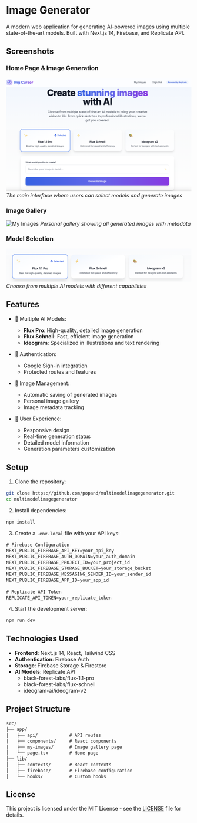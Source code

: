 # Image Generator

A modern web application for generating AI-powered images using multiple state-of-the-art models. Built with Next.js 14, Firebase, and Replicate API.

## Screenshots

### Home Page & Image Generation
![Home Page](public/screenshots/home.png)
*The main interface where users can select models and generate images*

### Image Gallery
![My Images](public/screenshots/gallery.png)
*Personal gallery showing all generated images with metadata*

### Model Selection
![Models](public/screenshots/models.png)
*Choose from multiple AI models with different capabilities*

## Features

- 🎨 Multiple AI Models:
  - **Flux Pro**: High-quality, detailed image generation
  - **Flux Schnell**: Fast, efficient image generation
  - **Ideogram**: Specialized in illustrations and text rendering

- 🔐 Authentication:
  - Google Sign-in integration
  - Protected routes and features

- 💾 Image Management:
  - Automatic saving of generated images
  - Personal image gallery
  - Image metadata tracking

- 🎯 User Experience:
  - Responsive design
  - Real-time generation status
  - Detailed model information
  - Generation parameters customization

## Setup

1. Clone the repository:
```bash
git clone https://github.com/popand/multimodelimagegenerator.git
cd multimodelimagegenerator
```

2. Install dependencies:
```bash
npm install
```

3. Create a `.env.local` file with your API keys:
```env
# Firebase Configuration
NEXT_PUBLIC_FIREBASE_API_KEY=your_api_key
NEXT_PUBLIC_FIREBASE_AUTH_DOMAIN=your_auth_domain
NEXT_PUBLIC_FIREBASE_PROJECT_ID=your_project_id
NEXT_PUBLIC_FIREBASE_STORAGE_BUCKET=your_storage_bucket
NEXT_PUBLIC_FIREBASE_MESSAGING_SENDER_ID=your_sender_id
NEXT_PUBLIC_FIREBASE_APP_ID=your_app_id

# Replicate API Token
REPLICATE_API_TOKEN=your_replicate_token
```

4. Start the development server:
```bash
npm run dev
```

## Technologies Used

- **Frontend**: Next.js 14, React, Tailwind CSS
- **Authentication**: Firebase Auth
- **Storage**: Firebase Storage & Firestore
- **AI Models**: Replicate API
  - black-forest-labs/flux-1.1-pro
  - black-forest-labs/flux-schnell
  - ideogram-ai/ideogram-v2

## Project Structure

```
src/
├── app/
│   ├── api/            # API routes
│   ├── components/     # React components
│   ├── my-images/      # Image gallery page
│   └── page.tsx        # Home page
├── lib/
│   ├── contexts/       # React contexts
│   ├── firebase/       # Firebase configuration
│   └── hooks/          # Custom hooks
```

## License

This project is licensed under the MIT License - see the [LICENSE](LICENSE) file for details.
